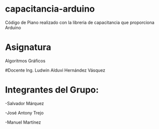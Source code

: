 # capacitancia-arduino
Código de Piano realizado con la libreria de capacitancia que proporciona Arduino

# Asignatura
Algoritmos Gráficos

#Docente
Ing. Ludwin Alduvi Hernández Vásquez

# Integrantes del Grupo:
-Salvador Márquez

-José Antony Trejo

-Manuel Martínez


